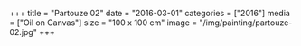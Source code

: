 +++
title = "Partouze 02"
date = "2016-03-01"
categories = ["2016"]
media = ["Oil on Canvas"]
size = "100 x 100 cm"
image = "/img/painting/partouze-02.jpg"
+++
